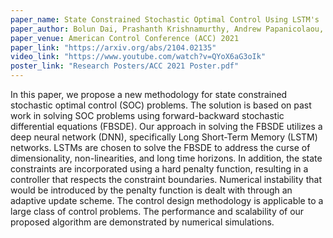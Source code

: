 ```yaml
---
paper_name: State Constrained Stochastic Optimal Control Using LSTM's
paper_author: Bolun Dai, Prashanth Krishnamurthy, Andrew Papanicolaou, Farshad Khorrami
paper_venue: American Control Conference (ACC) 2021
paper_link: "https://arxiv.org/abs/2104.02135"
video_link: "https://www.youtube.com/watch?v=QYoX6aG3oIk"
poster_link: "Research Posters/ACC 2021 Poster.pdf"
---
```

In this paper, we propose a new methodology for state constrained stochastic optimal control (SOC) problems. The solution is based on past work in solving SOC problems using forward-backward stochastic differential equations (FBSDE). Our approach in solving the FBSDE utilizes a deep neural network (DNN), specifically Long Short-Term Memory (LSTM) networks. LSTMs are chosen to solve the FBSDE to address the curse of dimensionality, non-linearities, and long time horizons. In addition, the state constraints are incorporated using a hard penalty function, resulting in a controller that respects the constraint boundaries. Numerical instability that would be introduced by the penalty function is dealt with through an adaptive update scheme. The control design methodology is applicable to a large class of  control problems. The performance and scalability of our proposed algorithm are demonstrated by numerical simulations.